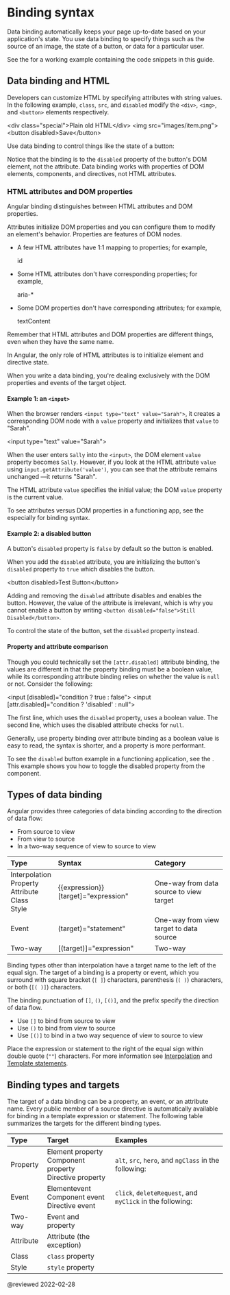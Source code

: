 
# Binding syntax

Data binding automatically keeps your page up-to-date based on your application's state.
You use data binding to specify things such as the source of an image, the state of a button, or data for a particular user.

<div class="alert is-helpful">

See the <live-example name="binding-syntax"></live-example> for a working example containing the code snippets in this guide.

</div>

## Data binding and HTML

Developers can customize HTML by specifying attributes with string values.
In the following example, `class`, `src`, and `disabled` modify the `<div>`, `<img>`, and `<button>` elements respectively.

<code-example format="html" language="html">

&lt;div class="special"&gt;Plain old HTML&lt;/div&gt;
&lt;img src="images/item.png"&gt;
&lt;button disabled&gt;Save&lt;/button&gt;

</code-example>

Use data binding to control things like the state of a button:

<code-example header="src/app/app.component.html" path="binding-syntax/src/app/app.component.html" region="disabled-button"></code-example>

Notice that the binding is to the `disabled` property of the button's DOM element, not the attribute.
Data binding works with properties of DOM elements, components, and directives, not HTML attributes.

<a id="html-attribute-vs-dom-property"></a>

### HTML attributes and DOM properties

Angular binding distinguishes between HTML attributes and DOM properties.

Attributes initialize DOM properties and you can configure them to modify an element's behavior.
Properties are features of DOM nodes.

*   A few HTML attributes have 1:1 mapping to properties; for example,

    <code-example format="html" hideCopy language="html">

    id

    </code-example>

*   Some HTML attributes don't have corresponding properties; for example,

    <code-example format="html" hideCopy language="html">

    aria-&ast;

    </code-example>

*   Some DOM properties don't have corresponding attributes; for example,

    <code-example format="html" hideCopy language="html">

    textContent

    </code-example>

<div class="alert is-important">

Remember that HTML attributes and DOM properties are different things, even when they have the same name.

</div>

In Angular, the only role of HTML attributes is to initialize element and directive state.

When you write a data binding, you're dealing exclusively with the DOM properties and events of the target object.

#### Example 1: an `<input>`

When the browser renders `<input type="text" value="Sarah">`, it creates a corresponding DOM node with a `value` property and initializes that `value` to "Sarah".

<code-example format="html" language="html">

&lt;input type="text" value="Sarah"&gt;

</code-example>

When the user enters `Sally` into the `<input>`, the DOM element `value` property becomes `Sally`.
However, if you look at the HTML attribute `value` using `input.getAttribute('value')`, you can see that the attribute remains unchanged &mdash;it returns "Sarah".

The HTML attribute `value` specifies the initial value; the DOM `value` property is the current value.

To see attributes versus DOM properties in a functioning app, see the <live-example name="binding-syntax"></live-example> especially for binding syntax.

#### Example 2: a disabled button

A button's `disabled` property is `false` by default so the button is enabled.

When you add the `disabled` attribute, you are initializing the button's `disabled` property to `true` which disables the button.

<code-example format="html" language="html">

&lt;button disabled&gt;Test Button&lt;/button&gt;

</code-example>

Adding and removing the `disabled` attribute disables and enables the button.
However, the value of the attribute is irrelevant, which is why you cannot enable a button by writing `<button disabled="false">Still Disabled</button>`.

To control the state of the button, set the `disabled` property instead.

#### Property and attribute comparison

Though you could technically set the `[attr.disabled]` attribute binding, the values are different in that the property binding must be a boolean value, while its corresponding attribute binding relies on whether the value is `null` or not.
Consider the following:

<code-example format="html" language="html">

&lt;input [disabled]="condition ? true : false"&gt;
&lt;input [attr.disabled]="condition ? 'disabled' : null"&gt;

</code-example>

The first line, which uses the `disabled` property, uses a boolean value.
The second line, which uses the disabled attribute checks for `null`.

Generally, use property binding over attribute binding as a boolean value is easy to read, the syntax is shorter, and a property is more performant.

To see the `disabled` button example in a functioning application, see the <live-example name="binding-syntax"></live-example>.
This example shows you how to toggle the disabled property from the component.

## Types of data binding

Angular provides three categories of data binding according to the direction of data flow:

*   From source to view
*   From view to source
*   In a two-way sequence of view to source to view

| Type                                                                     | Syntax                                                                       | Category |
|:---                                                                      |:---                                                                          |:---      |
| Interpolation <br /> Property <br /> Attribute <br /> Class <br /> Style | <code-example> {{expression}} &NewLine;[target]="expression" </code-example> | One-way from data source to view target |
| Event                                                                    | <code-example> (target)="statement" </code-example>                          | One-way from view target to data source |
| Two-way                                                                  | <code-example> [(target)]="expression" </code-example>                       | Two-way                                 |

Binding types other than interpolation have a target name to the left of the equal sign.
The target of a binding is a property or event, which you surround with square bracket \(`[ ]`\) characters, parenthesis \(`( )`\) characters, or both \(`[( )]`\) characters.

The binding punctuation of `[]`, `()`, `[()]`, and the prefix specify the direction of data flow.

*   Use `[]` to bind from source to view
*   Use `()` to bind from view to source
*   Use `[()]` to bind in a two way sequence of view to source to view

Place the expression or statement to the right of the equal sign within double quote \(`""`\) characters.
For more information see [Interpolation](guide/interpolation) and [Template statements](guide/template-statements).

## Binding types and targets

The target of a data binding can be a property, an event, or an attribute name.
Every public member of a source directive is automatically available for binding in a template expression or statement.
The following table summarizes the targets for the different binding types.

| Type      | Target                                                               | Examples |
|:---       |:---                                                                  |:---      |
| Property  | Element property <br /> Component property <br /> Directive property | `alt`, `src`, `hero`, and `ngClass` in the following: <code-example path="template-syntax/src/app/app.component.html" region="property-binding-syntax-1"></code-example> <!-- For more information, see [Property Binding](guide/property-binding). --> |
| Event     | Elementevent <br /> Component event <br /> Directive event           | `click`, `deleteRequest`, and `myClick` in the following: <code-example path="template-syntax/src/app/app.component.html" region="event-binding-syntax-1"></code-example>                                                                               |
| Two-way   | Event and property                                                   | <code-example path="template-syntax/src/app/app.component.html" region="2-way-binding-syntax-1"></code-example>                                                                                                                                         |
| Attribute | Attribute \(the exception\)                                          | <code-example path="template-syntax/src/app/app.component.html" region="attribute-binding-syntax-1"></code-example>                                                                                                                                     |
| Class     | `class` property                                                     | <code-example path="template-syntax/src/app/app.component.html" region="class-binding-syntax-1"></code-example>                                                                                                                                         |
| Style     | `style` property                                                     | <code-example path="template-syntax/src/app/app.component.html" region="style-binding-syntax-1"></code-example>                                                                                                                                         |

<!-- links -->

<!-- external links -->

<!-- end links -->

@reviewed 2022-02-28
